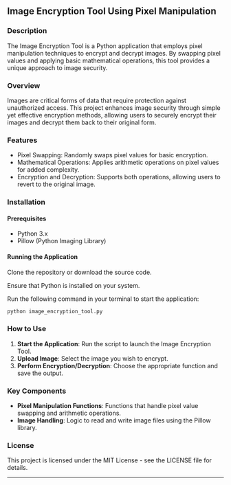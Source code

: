 
## Image Encryption Tool Using Pixel Manipulation

### Description
The Image Encryption Tool is a Python application that employs pixel manipulation techniques to encrypt and decrypt images. By swapping pixel values and applying basic mathematical operations, this tool provides a unique approach to image security.

### Overview
Images are critical forms of data that require protection against unauthorized access. This project enhances image security through simple yet effective encryption methods, allowing users to securely encrypt their images and decrypt them back to their original form.

### Features
- Pixel Swapping: Randomly swaps pixel values for basic encryption.
- Mathematical Operations: Applies arithmetic operations on pixel values for added complexity.
- Encryption and Decryption: Supports both operations, allowing users to revert to the original image.

### Installation
#### Prerequisites
- Python 3.x
- Pillow (Python Imaging Library)

#### Running the Application
Clone the repository or download the source code.

Ensure that Python is installed on your system.

Run the following command in your terminal to start the application:
```bash
python image_encryption_tool.py
```

### How to Use
1. **Start the Application**: Run the script to launch the Image Encryption Tool.
2. **Upload Image**: Select the image you wish to encrypt.
3. **Perform Encryption/Decryption**: Choose the appropriate function and save the output.

### Key Components
- **Pixel Manipulation Functions**: Functions that handle pixel value swapping and arithmetic operations.
- **Image Handling**: Logic to read and write image files using the Pillow library.

### License
This project is licensed under the MIT License - see the LICENSE file for details.

---

